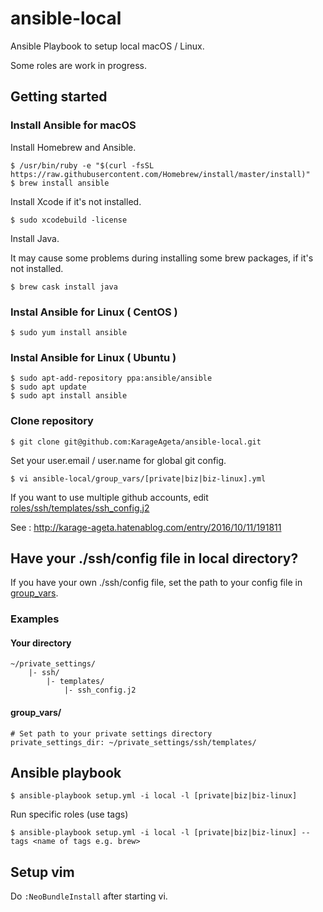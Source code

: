 ansible-local
===

Ansible Playbook to setup local macOS / Linux.

Some roles are work in progress.

Getting started
---

### Install Ansible for macOS

Install Homebrew and Ansible.
```
$ /usr/bin/ruby -e "$(curl -fsSL https://raw.githubusercontent.com/Homebrew/install/master/install)"
$ brew install ansible
```

Install Xcode if it's not installed.

```
$ sudo xcodebuild -license
```

Install Java.

It may cause some problems during installing some brew packages, if it's not installed.

```
$ brew cask install java
```

### Instal Ansible for Linux ( CentOS )

```
$ sudo yum install ansible
```

### Instal Ansible for Linux ( Ubuntu )

```
$ sudo apt-add-repository ppa:ansible/ansible
$ sudo apt update
$ sudo apt install ansible
```

### Clone repository

```
$ git clone git@github.com:KarageAgeta/ansible-local.git
```

Set your user.email / user.name for global git config.

```
$ vi ansible-local/group_vars/[private|biz|biz-linux].yml
```

If you want to use multiple github accounts, edit [roles/ssh/templates/ssh_config.j2](https://github.com/KarageAgeta/ansible-local/roles/ssh/templates/ssh_config.j2
)

See : http://karage-ageta.hatenablog.com/entry/2016/10/11/191811

Have your ./ssh/config file in local directory?
---

If you have your own ./ssh/config file, set the path to your config file in [group_vars](https://github.com/KarageAgeta/ansible-local/group_vars).

### Examples

#### Your directory
```
~/private_settings/
    |- ssh/
        |- templates/
            |- ssh_config.j2
```

#### group_vars/

```
# Set path to your private settings directory
private_settings_dir: ~/private_settings/ssh/templates/
```

Ansible playbook
---

```
$ ansible-playbook setup.yml -i local -l [private|biz|biz-linux]
```

Run specific roles (use tags)
```
$ ansible-playbook setup.yml -i local -l [private|biz|biz-linux] --tags <name of tags e.g. brew>
```

Setup vim
---

Do ` :NeoBundleInstall ` after starting vi.
